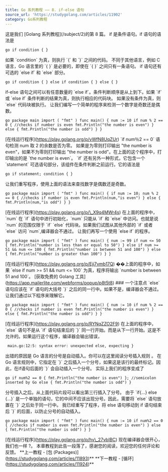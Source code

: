 ```yaml
---
title: Go 系列教程 —— 8. if-else 语句
source_url: 'https://studygolang.com/articles/11902'
category: Go系列教程
---
```

这是我们 \[Golang 系列教程\](/subject/2)的第 8 篇。 if 是条件语句。if 语句的语法是 
```
go if condition { } 
```
 如果 \`condition\` 为真，则执行 \`{\` 和 \`}\` 之间的代码。 不同于其他语言，例如 C 语言，Go 语言里的 \`{ }\` 是必要的，即使在 \`{ }\` 之间只有一条语句。 if 语句还有可选的 \`else if\` 和 \`else\` 部分。 
```
go if condition { } else if condition { } else { } 
```
 if-else 语句之间可以有任意数量的 \`else if\`。条件判断顺序是从上到下。如果 \`if\` 或 \`else if\` 条件判断的结果为真，则执行相应的代码块。 如果没有条件为真，则 \`else\` 代码块被执行。 让我们编写一个简单的程序来检测一个数字是奇数还是偶数。 
```
go package main import ( "fmt" ) func main() { num := 10 if num % 2 == 0 { //checks if number is even fmt.Println("the number is even") } else { fmt.Println("the number is odd") } } 
```
 \[在线运行程序\](https://play.golang.org/p/vWfN8UqZUr) \`if num％2 == 0\` 语句检测 num 取 2 的余数是否为零。 如果是为零则打印输出 "the number is even"，如果不为零则打印输出 "the number is odd"。在上面的这个程序中，打印输出的是 \`the number is even\`。 \`if\` 还有另外一种形式，它包含一个 \`statement\` 可选语句部分，该组件在条件判断之前运行。它的语法是 
```
go if statement; condition { } 
```
 让我们重写程序，使用上面的语法来查找数字是偶数还是奇数。 
```
go package main import ( "fmt" ) func main() { if num := 10; num % 2 == 0 { //checks if number is even fmt.Println(num,"is even") } else { fmt.Println(num,"is odd") } } 
```
 \[在线运行程序\](https://play.golang.org/p/\_X9q4MWr4s) 在上面的程序中，\`num\` 在 \`if\` 语句中进行初始化，\`num\` 只能从 \`if\` 和 \`else\` 中访问。也就是说 \`num\` 的范围仅限于 \`if\` \`else\` 代码块。如果我们试图从其他外部的 \`if\` 或者 \`else\` 访问 \`num\`,编译器会不通过。 让我们再写一个使用 \`else if\` 的程序。 
```
go package main import ( "fmt" ) func main() { num := 99 if num <= 50 { fmt.Println("number is less than or equal to 50") } else if num >= 51 && num <= 100 { fmt.Println("number is between 51 and 100") } else { fmt.Println("number is greater than 100") } } 
```
 \[在线运行程序\](https://play.golang.org/p/Eji7vmb17Q) ��上面的程序中，如果 \`else if num >= 51 && num <= 100\` 为真，程序将输出 \`number is between 51 and 100\`。 \[获取免费的 Golang 工具\](https://app.mailerlite.com/webforms/popup/p8t5t8) ### 一个注意点 \`else\` 语句应该在 \`if\` 语句的大括号 \`}\` 之后的同一行中。如果不是，编译器会不通过。 让我们通过以下程序来理解它。 
```
go package main import ( "fmt" ) func main() { num := 10 if num % 2 == 0 { //checks if number is even fmt.Println("the number is even") } else { fmt.Println("the number is odd") } } 
```
 \[在线运行程序\](https://play.golang.org/p/RYNqZZO2F9) 在上面的程序中，\`else\` 语句不是从 \`if\` 语句结束后的 \`}\` 同一行开始。而是从下一行开始。这是不允许的。如果运行这个程序，编译器会输出错误， 
```
 main.go:12:5: syntax error: unexpected else, expecting } 
```
 出错的原因是 Go 语言的分号是自动插入。你可以在这里阅读分号插入规则 。 在 Go 语言规则中，它指定在 \`}\` 之后插入一个分号，如果这是该行的最终标记。因此，在if语句后面的 \`}\` 会自动插入一个分号。 实际上我们的程序变成了 
```
go if num%2 == 0 { fmt.Println("the number is even") }; //semicolon inserted by Go else { fmt.Println("the number is odd") } 
```
 分号插入之后。从上面代码片段可以看出第三行插入了分号。 由于 \`if{…} else {…}\` 是一个单独的语句，它的中间不应该出现分号。因此，需要将 \`else\` 语句放置在 \`}\` 之后处于同一行中。 我已经重写了程序，将 else 语句移动到 if 语句结束后 \`}\` 的后面，以防止分号的自动插入。 
```
go package main import ( "fmt" ) func main() { num := 10 if num%2 == 0 { //checks if number is even fmt.Println("the number is even") } else { fmt.Println("the number is odd") } } 
```
 \[在线运行程序\](https://play.golang.org/p/hv\_27vbIBC) 现在编译器会很开心，我们也一样 ?。 本章教程到此告一段落了，感谢您的阅读，欢迎您的任何评论和反馈。 \*\*上一教程 - \[包 (Packages)\](https://studygolang.com/articles/11893)\*\* \*\*下一教程 - \[循环\](https://studygolang.com/articles/11924)\*\*
